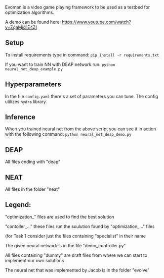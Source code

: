Evoman is a video game playing framework to be used as a testbed for optimization algorithms.

A demo can be found here:  https://www.youtube.com/watch?v=ZqaMjd1E4ZI


## Setup
To install requirements type in command:
`pip install -r requirements.txt`

If you want to train NN with DEAP network run:
`python neural_net_deap_example.py`

## Hyperparameters
In the file `config.yaml` there's a set of parameters you can tune. The config utilizes `hydra` library.

## Inference
When you trained neural net from the above script you can see it in action with the following command:
`python neural_net_deap_demo.py`

## DEAP
All files ending with "deap"

## NEAT
All files in the folder "neat"

## Legend:
"optimization_" files are used to find the best solution

"contoller_..." these files run the soulution found by "optimization_..." files

(for Task 1 consider just the files containing "specialist" in their name

The given neural network is in the file "demo_controller.py"

All files containing "dummy" are draft files from where we can start to implement our own solutions

The neural net that was implemented by Jacob is in the folder "evolve"